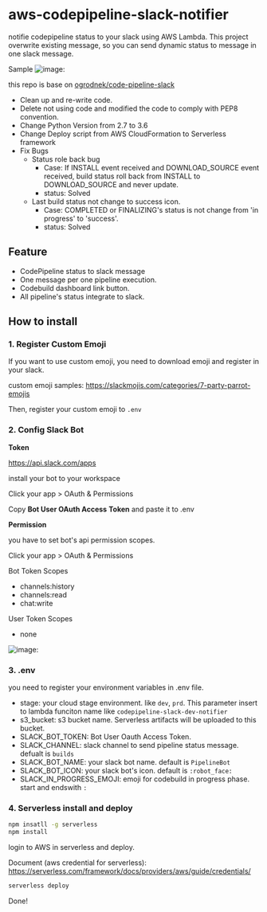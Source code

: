 # aws-codepipeline-slack-notifier

notifie codepipeline status to your slack using AWS Lambda.
This project overwrite existing message, so you can send dynamic status to message in one slack message.

Sample
![image:](codepipeline.gif)

this repo is base on [ogrodnek/code-pipeline-slack](https://github.com/ogrodnek/code-pipeline-slack)

- Clean up and re-write code.
- Delete not using code and modified the code to comply with PEP8 convention.
- Change Python Version from 2.7 to 3.6
- Change Deploy script from AWS CloudFormation to Serverless framework
- Fix Bugs
  - Status role back bug
    - Case: If INSTALL event received and DOWNLOAD_SOURCE event received, build status roll back from INSTALL to DOWNLOAD_SOURCE and never update.
    - status: Solved
  - Last build status not change to success icon.
    - Case: COMPLETED or FINALIZING's status is not change from 'in progress' to 'success'.
    - status: Solved

## Feature

- CodePipeline status to slack message
- One message per one pipeline execution.
- Codebuild dashboard link button.
- All pipeline's status integrate to slack. 

## How to install

### 1. Register Custom Emoji

If you want to use custom emoji, you need to download emoji and register in your slack.

custom emoji samples: <https://slackmojis.com/categories/7-party-parrot-emojis>

Then, register your custom emoji to `.env`



### 2. Config Slack Bot

**Token**

<https://api.slack.com/apps>

install your bot to your workspace

Click your app > OAuth & Permissions

Copy **Bot User OAuth Access** **Token** and paste it to .env



**Permission**

you have to set bot's api permission scopes.

Click your app > OAuth & Permissions

Bot Token Scopes

- channels:history
- channels:read
- chat:write

User Token Scopes

- none

![image:](slack_permission.png)

### 3. .env

you need to register your environment variables in .env file.

- stage: your cloud stage environment. like `dev`, `prd`. This parameter insert to lambda funciton name like `codepipeline-slack-dev-notifier`
- s3_bucket: s3 bucket name. Serverless artifacts will be uploaded to this bucket.
- SLACK_BOT_TOKEN:  Bot User Oauth Access Token.
- SLACK_CHANNEL: slack channel to send pipeline status message. defualt is `builds`
- SLACK_BOT_NAME: your slack bot name. default is `PipelineBot`
- SLACK_BOT_ICON: your slack bot's icon. default is `:robot_face:`
- SLACK_IN_PROGRESS_EMOJI: emoji for codebuild in progress phase. start and endswith `:`



### 4. Serverless install and deploy

```bash
npm insatll -g serverless
npm install
```

login to AWS in serverless and deploy.

Document (aws credential for serverless): <https://serverless.com/framework/docs/providers/aws/guide/credentials/>

```bash
serverless deploy
```



Done!


